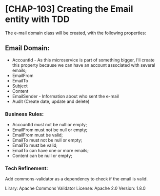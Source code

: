 # [CHAP-103] Creating the Email entity with TDD

The e-mail domain class will be created, with the following properties:

## **Email Domain:**

* AccountId - As this microservice is part of something bigger, I'll create this property because we can have an account associated with several emails;
* EmailFrom
* EmailTo
* Subject
* Content
* EmailSender - Information about who sent the e-mail
* Audit (Create date, update and delete)

### **Business Rules:**

* AccountId must not be null or empty;
* EmailFrom must not be null or empty;
* EmailFrom must be valid;
* EmailTo must not be null or empty;
* EmailTo must be valid;
* EmailTo can have one or more emails;
* Content can be null or empty;

### **Tech Refinement:**

Add commons-validator as a dependency to check if the email is valid.

Lirary: Apache Commons Validator
License: Apache 2.0
Version: 1.8.0
